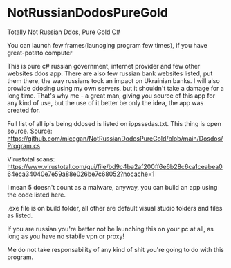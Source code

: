 # NotRussianDodosPureGold
Totally Not Russian Ddos, Pure Gold C#

You can launch few frames(launcging program few times), if you have great-potato computer

This is pure c# russian government, internet provider and few other websites ddos app. There are also few russian bank websites listed, put them there, the way russians took an impact on Ukrainian banks.
I will also prowide ddosing using my own servers, but it shouldn't take a damage for a long time. That's why me - a great man, giving you source of this app for any kind of use, but the use of it better be only the idea, the app was created for.

Full list of all ip's being ddosed is listed on ippsssdas.txt.
This thing is open source.
Source: https://github.com/micegan/NotRussianDodosPureGold/blob/main/Dosdos/Program.cs

Virustotal scans: https://www.virustotal.com/gui/file/bd9c4ba2af200ff6e6b28c6ca1ceabea064eca34040e7e59a88e026be7c68052?nocache=1

I mean 5 doesn't count as a malware, anyway, you can build an app using the code listed here.

.exe file is on build folder, all other are default visual studio folders and files as listed.

If you are russian you're better not be launching this on your pc at all, as long as you have no stabile vpn or proxy!

Me do not take responsability of any kind of shit you're going to do with this program.
